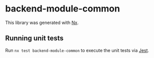 # backend-module-common

This library was generated with [Nx](https://nx.dev).

## Running unit tests

Run `nx test backend-module-common` to execute the unit tests via [Jest](https://jestjs.io).
